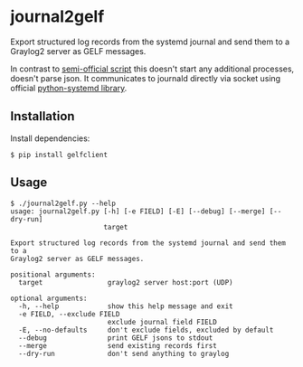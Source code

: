 # journal2gelf

Export structured log records from the systemd journal and send them to a Graylog2 server as GELF messages.

In contrast to [semi-official script](https://github.com/systemd/journal2gelf) this doesn't start any additional
processes, doesn't parse json. It communicates to journald directly via socket using official [python-systemd
library](https://github.com/systemd/python-systemd).

## Installation

Install dependencies:

```
$ pip install gelfclient
```

## Usage

```
$ ./journal2gelf.py --help
usage: journal2gelf.py [-h] [-e FIELD] [-E] [--debug] [--merge] [--dry-run]
                       target

Export structured log records from the systemd journal and send them to a
Graylog2 server as GELF messages.

positional arguments:
  target                graylog2 server host:port (UDP)

optional arguments:
  -h, --help            show this help message and exit
  -e FIELD, --exclude FIELD
                        exclude journal field FIELD
  -E, --no-defaults     don't exclude fields, excluded by default
  --debug               print GELF jsons to stdout
  --merge               send existing records first
  --dry-run             don't send anything to graylog
```

